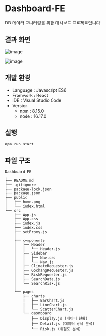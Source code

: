 # Dashboard-FE

DB 데이터 모니터링을 위한 대시보드 프로젝트입니다.

## 결과 화면

![image](https://user-images.githubusercontent.com/69198709/204224714-f8b28be2-47bb-4186-9c5a-be0bc97bbf7f.png)

![image](https://user-images.githubusercontent.com/69198709/204220442-29104fb0-e92f-4c57-83a1-b16e135c63af.png)


## 개발 환경

- Language : Javascript ES6
- Framwork : React
- IDE : Visual Studio Code
- Version
  - npm : 8.15.0
  - node : 16.17.0

## 실행

`npm run start`


## 파일 구조

```
Dashboard-FE
.
├── README.md
├── .gitignore
├── package-lock.json
├── package.json
├── public
│   ├── home.png
│   └── index.html
└── src
    ├── App.js
    ├── App.css
    ├── index.js
    ├── index.css
    ├── setProxy.js
    │
    ├── components
    │   ├── Header
    │   │   └── Header.js
    │   ├── Sidebar
    │   │   ├── Nav.css
    │   │   └── Nav.js
    │   ├── ClimateRequester.js
    │   ├── GochangRequester.js
    │   ├── RiskRequester.js
    │   ├── SearchDate.js
    │   └── SearchRisk.js
    │
    └── pages
        ├── charts
        |   ├── BarChart.js
        |   ├── LineChart.js
        │   └── ScatterChart.js
        └── dashboard
            ├── Display.js (데이터 현황)
            ├── Detail.js (데이터 상세 분석)
            └── Risk.js (위험도 분석)
```
